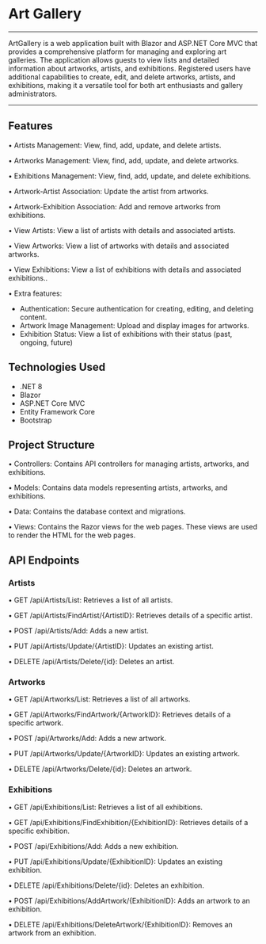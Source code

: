 # Art Gallery

---

ArtGallery is a web application built with Blazor and ASP.NET Core MVC that provides a comprehensive platform for managing and exploring art galleries. The application allows guests to view lists and detailed information about artworks, artists, and exhibitions. Registered users have additional capabilities to create, edit, and delete artworks, artists, and exhibitions, making it a versatile tool for both art enthusiasts and gallery administrators.

---

## Features

• Artists Management: View, find, add, update, and delete artists.

• Artworks Management: View, find, add, update, and delete artworks.

• Exhibitions Management: View, find, add, update, and delete exhibitions.

• Artwork-Artist Association: Update the artist from artworks.

• Artwork-Exhibition Association: Add and remove artworks from exhibitions.

• View Artists: View a list of artists with details and associated artists.

• View Artworks: View a list of artworks with details and associated artworks.

• View Exhibitions: View a list of exhibitions with details and associated exhibitions..

• Extra features:

- Authentication: Secure authentication for creating, editing, and deleting content.
- Artwork Image Management: Upload and display images for artworks.
- Exhibition Status: View a list of exhibitions with their status (past, ongoing, future)

## Technologies Used

- .NET 8
- Blazor
- ASP.NET Core MVC
- Entity Framework Core
- Bootstrap

## Project Structure

• Controllers: Contains API controllers for managing artists, artworks, and exhibitions.

• Models: Contains data models representing artists, artworks, and exhibitions.

• Data: Contains the database context and migrations.

• Views: Contains the Razor views for the web pages. These views are used to render the HTML for the web pages.

## API Endpoints

### Artists

• GET /api/Artists/List: Retrieves a list of all artists.

• GET /api/Artists/FindArtist/{ArtistID}: Retrieves details of a specific artist.

• POST /api/Artists/Add: Adds a new artist.

• PUT /api/Artists/Update/{ArtistID}: Updates an existing artist.

• DELETE /api/Artists/Delete/{id}: Deletes an artist.

### Artworks

• GET /api/Artworks/List: Retrieves a list of all artworks.

• GET /api/Artworks/FindArtwork/{ArtworkID}: Retrieves details of a specific artwork.

• POST /api/Artworks/Add: Adds a new artwork.

• PUT /api/Artworks/Update/{ArtworkID}: Updates an existing artwork.

• DELETE /api/Artworks/Delete/{id}: Deletes an artwork.

### Exhibitions

• GET /api/Exhibitions/List: Retrieves a list of all exhibitions.

• GET /api/Exhibitions/FindExhibition/{ExhibitionID}: Retrieves details of a specific exhibition.

• POST /api/Exhibitions/Add: Adds a new exhibition.

• PUT /api/Exhibitions/Update/{ExhibitionID}: Updates an existing exhibition.

• DELETE /api/Exhibitions/Delete/{id}: Deletes an exhibition.

• POST /api/Exhibitions/AddArtwork/{ExhibitionID}: Adds an artwork to an exhibition.

• DELETE /api/Exhibitions/DeleteArtwork/{ExhibitionID}: Removes an artwork from an exhibition.
